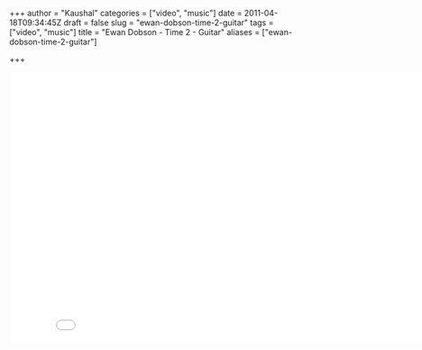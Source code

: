 +++
author = "Kaushal"
categories = ["video", "music"]
date = 2011-04-18T09:34:45Z
draft = false
slug = "ewan-dobson-time-2-guitar"
tags = ["video", "music"]
title = "Ewan Dobson - Time 2 - Guitar"
aliases = ["ewan-dobson-time-2-guitar"]

+++

<iframe width="853" height="480" src="//www.youtube.com/embed/eXqPYte8tvc" frameborder="0" allowfullscreen></iframe>
